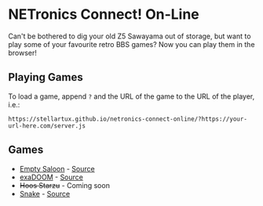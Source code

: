 # NETronics Connect! On-Line

Can't be bothered to dig your old Z5 Sawayama out of storage, but want to play some of your favourite retro BBS games? Now you can play them in the browser!

## Playing Games

To load a game, append `?` and the URL of the game to the URL of the player, i.e.:

    https://stellartux.github.io/netronics-connect-online/?https://your-url-here.com/server.js

## Games

- [Empty Saloon](https://stellartux.github.io/netronics-connect-online/?https://raw.githubusercontent.com/icegoat9/lastcallbbs/main/emptysaloon.js) - [Source](https://github.com/icegoat9/lastcallbbs)
- [exaDOOM](https://stellartux.github.io/netronics-connect-online/?https://raw.githubusercontent.com/vrman123/LastCallBBS/main/exaDOOM.js) - [Source](https://github.com/vrman123/LastCallBBS)
- ~~Hoos Starzu~~ - Coming soon
- [Snake](https://stellartux.github.io/netronics-connect-online/?https://raw.githubusercontent.com/dabjulmaros/last-call-bbs-server-snake/master/dabjulmaros_snake.js)  - [Source](https://github.com/dabjulmaros/last-call-bbs-server-snake)
